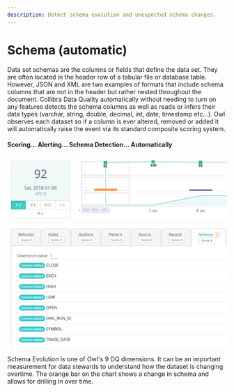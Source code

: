 ```yaml
---
description: Detect schema evolution and unexpected schema changes.
---
```


# Schema (automatic)

Data set schemas are the columns or fields that define the data set. They are often located in the header row of a tabular file or database table. However, JSON and XML are two examples of formats that include schema columns that are not in the header but rather nested throughout the document. Collibra Data Quality automatically without needing to turn on any features detects the schema columns as well as reads or infers their data types (varchar, string, double, decimal, int, date, timestamp etc...). Owl observes each dataset so if a column is ever altered, removed or added it will automatically raise the event via its standard composite scoring system.

#### Scoring... Alerting... Schema Detection... Automatically

![](../../.gitbook/assets/owl-schema.png)

Schema Evolution is one of Owl's 9 DQ dimensions. It can be an important measurement for data stewards to understand how the dataset is changing overtime. The orange bar on the chart shows a change in schema and allows for drilling in over time.
